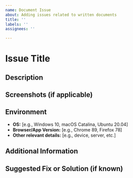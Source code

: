 ```yaml
---
name: Document Issue
about: Adding issues related to written documents
title: ''
labels: ''
assignees: ''

---
```


# Issue Title

## Description

<!-- Provide a clear and concise description of the issue. Include relevant details, expected behavior, and actual behavior. -->

## Screenshots (if applicable)

<!-- If relevant, include screenshots to help explain the issue. -->

## Environment

- **OS:** [e.g., Windows 10, macOS Catalina, Ubuntu 20.04]
- **Browser/App Version:** [e.g., Chrome 89, Firefox 78]
- **Other relevant details:** [e.g., device, server, etc.]

## Additional Information

<!-- Any additional information that might help with resolving the issue. -->

## Suggested Fix or Solution (if known)

<!-- If you have a possible solution in mind, feel free to describe it. -->
